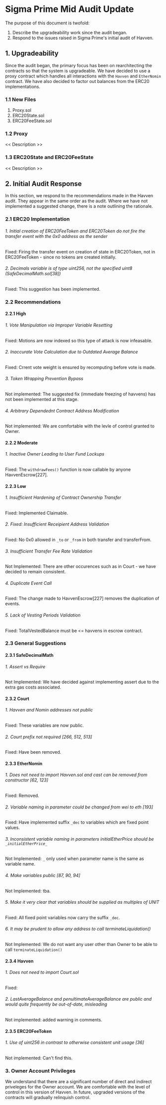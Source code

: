 # Sigma Prime Mid Audit Update #
The purpose of this document is twofold:
1. Describe the upgradeability work since the audit began.
2. Respond to the issues raised in Sigma Prime's initial audit of Havven.

## 1. Upgradeability ##

Since the audit began, the primary focus has been on rearchitecting the contracts so that the system is upgradeable. We have decided to use a proxy contract which handles all interactions with the `Havven` and `EtherNomin` contract. We have also decided to factor out balances from the ERC20 implementations.

### 1.1 New Files ###

1. Proxy.sol
2. ERC20State.sol
3. ERC20FeeState.sol

### 1.2 Proxy ###

<< Description >>

### 1.3 ERC20State and ERC20FeeState ###

<< Description >>

## 2. Initial Audit Response ##

In this section, we respond to the recommendations made in the Havven audit. They appear in the same order as the audit. Where we have not implemented a suggested change, there is a note outlining the rationale.

### 2.1 ERC20 Implementation ###

###### 1. Initial creation of ERC20FeeToken and ERC20Token do not fire the transfer event with the 0x0 address as the sender ######
Fixed: Firing the transfer event on creation of state in ERC20Token, not in ERC20FeeToken - since no tokens are created initially.
###### 2. Decimals variable is of type uint256, not the specified uint8 (SafeDecimalMath.sol[38]) ######
Fixed: This suggestion has been implemented.

### 2.2 Recommendations ###

#### 2.2.1 High ####

###### 1. Vote Manipulation via Improper Variable Resetting ######
Fixed: Motions are now indexed so this type of attack is now infeasable.
###### 2. Inaccurate Vote Calculation due to Outdated Average Balance ######
Fixed: Crrent vote weight is ensured by recomputing before vote is made.
###### 3. Token Wrapping Prevention Bypass ######
Not implemented: The suggested fix (immediate freezing of havvens) has not been implemented at this stage.
###### 4. Arbitrary Dependednt Contract Address Modification ######
Not implemented: We are comfortable with the levle of control granted to Owner.

#### 2.2.2 Moderate ####

###### 1. Inactive Owner Leading to User Fund Lockups ######
Fixed: The `withdrawFees()` function is now callable by anyone HavvenEscrow[227].

#### 2.2.3 Low ####

###### 1. Insufficient Hardening of Contract Ownership Transfer ######
Fixed: Implemented Claimable.
###### 2. Fixed: Insufficient Receipient Address Validation ######
Fixed: No 0x0 allowed in `_to` or `_from` in both transfer and transferFrom.
###### 3. Insufficient Transfer Fee Rate Validation ######
Not Implemented: There are other occurences such as in Court - we have decided to remain consistent.
###### 4. Duplicate Event Call ######
Fixed: The change made to HavvenEscrow[227] removes the duplication of events.
###### 5. Lack of Vesting Periods Validation ######
Fixed: TotalVestedBalance must be <= havvens in escrow contract.

### 2.3 General Suggestions ###

#### 2.3.1 SafeDecimalMath ####

###### 1. Assert vs Require ######
Not Implemented: We have decided against implementing assert due to the extra gas costs associated.

#### 2.3.2 Court ####

###### 1. Havven and Nomin addresses not public ######
Fixed: These variables are now public.
###### 2. Court prefix not required [266, 512, 513] ######
Fixed: Have been removed.

#### 2.3.3 EtherNomin ####

###### 1. Does not need to import Havven.sol and cast can be removed from constructor [62, 123] ######
Fixed: Removed.
###### 2. Variable naming in parameter could be changed from wei to eth [193] ######
Fixed: Have implemented suffix `_dec` to variables which are fixed point values.
###### 3. Inconsistent variable naming in parameters initialEtherPrice should be `_initialEtherPrice_` ######
Not Implemented: `_` only used when parameter name is the same as variable name.
###### 4. Make variables public [87, 90, 94] ######
Not Implemented: tba.
###### 5. Make it very clear that variables should be supplied as multiples of UNIT ######
Fixed: All fixed point variables now carry the suffix `_dec`.
###### 6. It may be prudent to allow any address to call terminateLiquidation() ######
Not Implemented: We do not want any user other than Owner to be able to call `terminateLiquidation()`

#### 2.3.4 Havven ####

###### 1. Does not need to import Court.sol ######
Fixed:
###### 2. LastAverageBalance and penultimateAverageBalance are public and would quite frequently be out-of-date, misleading ######
Not implemented: added warning in comments.

#### 2.3.5 ERC20FeeToken ####

###### 1. Use of uint256 in contrast to otherwise consistent unit usage [36] ######
Not implemented: Can't find this.

### 3. Owner Account Privileges ###

We understand that there are a significant number of direct and indirect priveleges for the Owner account. We are comfortable with the level of control in this version of Havven. In future, upgraded versions of the contracts will gradually relinquish control.
